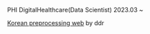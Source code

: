 PHI DigitalHealthcare(Data Scientist) 2023.03 ~

[Korean preprocessing web](bit.ly/prep_text) by ddr
